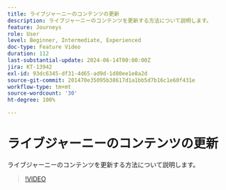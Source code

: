 ```yaml
---
title: ライブジャーニーのコンテンツの更新
description: ライブジャーニーのコンテンツを更新する方法について説明します。
feature: Journeys
role: User
level: Beginner, Intermediate, Experienced
doc-type: Feature Video
duration: 112
last-substantial-update: 2024-06-14T00:00:00Z
jira: KT-13942
exl-id: 93dc6345-df31-4d65-ad9d-1d80ee1e8a2d
source-git-commit: 201470e35095b38617d1a1bb5d7b16c1e60f431e
workflow-type: tm+mt
source-wordcount: '30'
ht-degree: 100%

---
```


# ライブジャーニーのコンテンツの更新

ライブジャーニーのコンテンツを更新する方法について説明します。

>[!VIDEO](https://video.tv.adobe.com/v/3429844/?learn=on)
